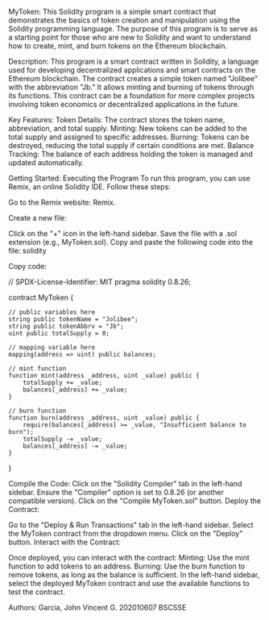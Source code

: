 MyToken:
This Solidity program is a simple smart contract that demonstrates the basics of token creation and manipulation using the Solidity programming language. The purpose of this program is to serve as a starting point for those who are new to Solidity and want to understand how to create, mint, and burn tokens on the Ethereum blockchain.

Description:
This program is a smart contract written in Solidity, a language used for developing decentralized applications and smart contracts on the Ethereum blockchain. The contract creates a simple token named "Jolibee" with the abbreviation "Jb." It allows minting and burning of tokens through its functions. This contract can be a foundation for more complex projects involving token economics or decentralized applications in the future.

Key Features:
Token Details: The contract stores the token name, abbreviation, and total supply.
Minting: New tokens can be added to the total supply and assigned to specific addresses.
Burning: Tokens can be destroyed, reducing the total supply if certain conditions are met.
Balance Tracking: The balance of each address holding the token is managed and updated automatically.


Getting Started:
Executing the Program
To run this program, you can use Remix, an online Solidity IDE. Follow these steps:

Go to the Remix website: Remix.

Create a new file:

Click on the "+" icon in the left-hand sidebar.
Save the file with a .sol extension (e.g., MyToken.sol).
Copy and paste the following code into the file:
solidity

Copy code:

// SPDX-License-Identifier: MIT
pragma solidity 0.8.26;

contract MyToken {

    // public variables here
    string public tokenName = "Jolibee";
    string public tokenAbbrv = "Jb";
    uint public totalSupply = 0;

    // mapping variable here
    mapping(address => uint) public balances;

    // mint function
    function mint(address _address, uint _value) public {
        totalSupply += _value;
        balances[_address] += _value;
    }

    // burn function
    function burn(address _address, uint _value) public {
        require(balances[_address] >= _value, "Insufficient balance to burn");
        totalSupply -= _value;
        balances[_address] -= _value;
    }
}

Compile the Code:
Click on the "Solidity Compiler" tab in the left-hand sidebar.
Ensure the "Compiler" option is set to 0.8.26 (or another compatible version).
Click on the "Compile MyToken.sol" button.
Deploy the Contract:

Go to the "Deploy & Run Transactions" tab in the left-hand sidebar.
Select the MyToken contract from the dropdown menu.
Click on the "Deploy" button.
Interact with the Contract:

Once deployed, you can interact with the contract:
Minting: Use the mint function to add tokens to an address.
Burning: Use the burn function to remove tokens, as long as the balance is sufficient.
In the left-hand sidebar, select the deployed MyToken contract and use the available functions to test the contract.

Authors:
Garcia, John Vincent G.
202010607
BSCSSE
